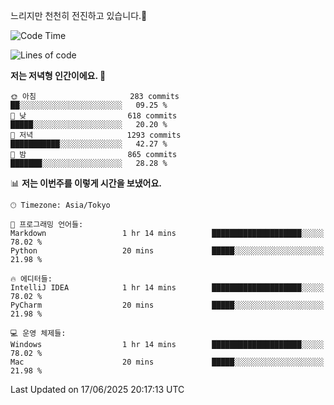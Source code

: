 느리지만 천천히 전진하고 있습니다.🐢

<!--START_SECTION:waka-->
![Code Time](http://img.shields.io/badge/Code%20Time-1%2C598%20hrs%2028%20mins-blue)

![Lines of code](https://img.shields.io/badge/%EC%A0%80%EB%8A%94%20%EC%97%AC%ED%83%9C%EA%B9%8C%EC%A7%80%20-919.4%20thousand%20%EC%A4%84%EC%9D%98%20%EC%BD%94%EB%93%9C%EB%A5%BC%20%EC%9E%91%EC%84%B1%ED%96%88%EC%96%B4%EC%9A%94.-blue)

**저는 저녁형 인간이에요. 🦉** 

```text
🌞 아침                     283 commits         ██░░░░░░░░░░░░░░░░░░░░░░░   09.25 % 
🌆 낮　                     618 commits         █████░░░░░░░░░░░░░░░░░░░░   20.20 % 
🌃 저녁                     1293 commits        ███████████░░░░░░░░░░░░░░   42.27 % 
🌙 밤　                     865 commits         ███████░░░░░░░░░░░░░░░░░░   28.28 % 
```


📊 **저는 이번주를 이렇게 시간을 보냈어요.** 

```text
🕑︎ Timezone: Asia/Tokyo

💬 프로그래밍 언어들: 
Markdown                 1 hr 14 mins        ████████████████████░░░░░   78.02 % 
Python                   20 mins             █████░░░░░░░░░░░░░░░░░░░░   21.98 % 

🔥 에디터들: 
IntelliJ IDEA            1 hr 14 mins        ████████████████████░░░░░   78.02 % 
PyCharm                  20 mins             █████░░░░░░░░░░░░░░░░░░░░   21.98 % 

💻 운영 체제들: 
Windows                  1 hr 14 mins        ████████████████████░░░░░   78.02 % 
Mac                      20 mins             █████░░░░░░░░░░░░░░░░░░░░   21.98 % 
```


 Last Updated on 17/06/2025 20:17:13 UTC
<!--END_SECTION:waka-->
